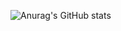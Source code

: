 ![Anurag's GitHub stats](https://github-readme-stats.vercel.app/api?username=seniorazimi&show_icons=true&theme=ocean_dark)
